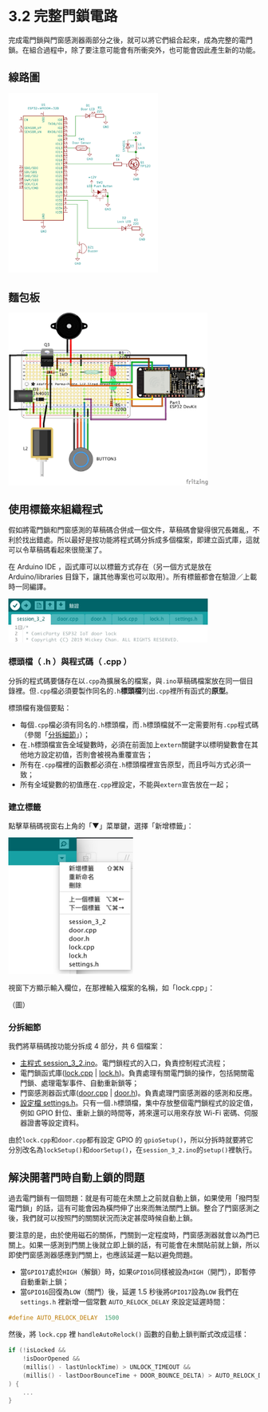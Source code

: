 # 3.2 完整門鎖電路
完成電門鎖與門窗感測器兩部分之後，就可以將它們組合起來，成為完整的電門鎖。在組合過程中，除了要注意可能會有所衝突外，也可能會因此產生新的功能。

## 線路圖
<img src="../imgs/session_3_2-schematic.png" width="300" alt="物聯網電門鎖完整線路圖" title="物聯網電門鎖完整線路圖">

## 麵包板
<img src="../imgs/session_3_2_breadboard.jpg" width="400" alt="物聯網電門鎖完整麵包板" title="物聯網電門鎖完整麵包板">

## 使用標籤來組織程式
假如將電門鎖和門窗感測的草稿碼合併成一個文件，草稿碼會變得很冗長雜亂，不利於找出錯處。所以最好是按功能將程式碼分拆成多個檔案，即建立函式庫，這就可以令草稿碼看起來很簡潔了。

在 Arduino IDE ，函式庫可以以標籤方式存在（另一個方式是放在 Arduino/libraries 目錄下，讓其他專案也可以取用）。所有標籤都會在驗證／上載時一同編譯。

<img src="../imgs/tab_view.jpg" width="400" alt="標籤" title="標籤" />

### 標頭檔（ .h ）與程式碼（ .cpp ）
分拆的程式碼要儲存在以`.cpp`為擴展名的檔案，與`.ino`草稿碼檔案放在同一個目錄裡。但`.cpp`檔必須要製作同名的`.h`**標頭檔**列出`.cpp`裡所有函式的**原型**。

標頭檔有幾個要點：

* 每個`.cpp`檔必須有同名的`.h`標頭檔，而`.h`標頭檔就不一定需要附有`.cpp`程式碼（參閱「[分拆細節](#分拆細節)」）；
* 在`.h`標頭檔宣告全域變數時，必須在前面加上`extern`關鍵字以標明變數會在其他地方設定初值，否則會被視為重覆宣告；
* 所有在`.cpp`檔裡的函數都必須在`.h`標頭檔裡宣告原型，而且呼叫方式必須一致；
* 所有全域變數的初值應在`.cpp`裡設定，不能與`extern`宣告放在一起；

### 建立標籤  

點擊草稿碼視窗右上角的「▼」菜單鍵，選擇「新增標籤」：

<img src="../imgs/insert_tab.jpg" width="250" alt="新增標籤" title="新增標籤" />

視窗下方顯示輸入欄位，在那裡輸入檔案的名稱，如「lock.cpp」：

（圖）

### 分拆細節

我們將草稿碼按功能分拆成 4 部分，共 6 個檔案：

* [主程式 session\_3\_2.ino](session_3_2.ino)。電門鎖程式的入口，負責控制程式流程；
* 電門鎖函式庫([lock.cpp](lock.cpp) | [lock.h](lock.h))。負責處理有關電門鎖的操作，包括開關電門鎖、處理電掣事件、自動重新鎖等；
* 門窗感測器函式庫([door.cpp](door.cpp) | [door.h](door.h))。負責處理門窗感測器的感測和反應。
* [設定檔 settings.h](settings.h)。只有一個`.h`標頭檔，集中存放整個電門鎖程式的設定值，例如 GPIO 針位、重新上鎖的時間等，將來還可以用來存放 Wi-Fi 密碼、伺服器證書等設定資料。

由於`lock.cpp`和`door.cpp`都有設定 GPIO 的 `gpioSetup()`，所以分拆時就要將它分別改名為`lockSetup()`和`doorSetup()`，在`session_3_2.ino`的`setup()`裡執行。

## 解決開著門時自動上鎖的問題

過去電門鎖有一個問題：就是有可能在未關上之前就自動上鎖，如果使用「撥閂型電門鎖」的話，這有可能會因為橫閂伸了出來而無法關門上鎖。整合了門窗感測之後，我們就可以按照門的關關狀況而決定甚麼時候自動上鎖。

要注意的是，由於使用磁石的關係，門關到一定程度時，門窗感測器就會以為門已關上。如果一感測到門關上後就立即上鎖的話，有可能會在未關貼前就上鎖，所以即使門窗感測器感應到門關上，也應該延遲一點以避免問題。

* 當`GPIO17`處於`HIGH`（解鎖）時，如果`GPIO16`同樣被設為`HIGH`（開門），即暫停自動重新上鎖；
* 當`GPIO16`回復為`LOW`（關門）後，延遲 1.5 秒後將`GPIO17`設為`LOW`
我們在 `settings.h` 裡新增一個常數 `AUTO_RELOCK_DELAY` 來設定延遲時間：

```cpp
#define AUTO_RELOCK_DELAY  1500
```

然後，將 `lock.cpp` 裡 `handleAutoRelock()` 函數的自動上鎖判斷式改成這樣：

```cpp
if (!isLocked && 
    !isDoorOpened && 
    (millis() - lastUnlockTime) > UNLOCK_TIMEOUT && 
    (millis() - lastDoorBounceTime + DOOR_BOUNCE_DELTA) > AUTO_RELOCK_DELAY
) {
    ...
}
```
